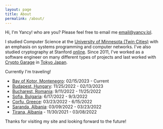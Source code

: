 ```yaml
---
layout: page
title: About
permalink: /about/
---
```


Hi, I'm Yancy! who are you?  Please feel free to email me email@yancy.lol.

I studied Computer Science at the [University of Minnesota (Twin Cities)](https://en.wikipedia.org/wiki/University_of_Minnesota) with an emphasis on systems programming and computer networks.  I've also studied cryptography at Stanford [online](https://www.coursera.org/account/accomplishments/verify/LG3FS2LSRCEK).  Since 2011, I've worked as a software engineer on many different types of projects and last worked with [Crypto Garage](https://cryptogarage.co.jp/en) in [Tokyo Japan](https://en.wikipedia.org/wiki/Tokyo).

Currently I'm traveling!

- [Bay of Kotor, Montenegro](https://en.wikipedia.org/wiki/Bay_of_Kotor): 02/15/2023 - Current
- [Budapest, Hungary](https://en.wikipedia.org/wiki/Budapest): 11/25/2022 - 02/13/2023
- [Bucharest, Romania](https://en.wikipedia.org/wiki/Bucharest): 9/11/2022 - 11/25/2022 
- [Sofia, Bulgaria](https://en.wikipedia.org/wiki/Sofia): 6/17/2022 - 9/3/2022 
- [Corfu, Greece](https://en.wikipedia.org/wiki/Corfu): 03/23/2022 - 6/15/2022
- [Saranda, Albania](https://en.wikipedia.org/wiki/Sarand%C3%AB): 03/09/2022 - 03/23/2022 
- [Tirana, Albania](https://en.wikipedia.org/wiki/Tirana) - 11/30/2021 - 03/08/2022

Thanks for visiting my site and looking forward to the future!
